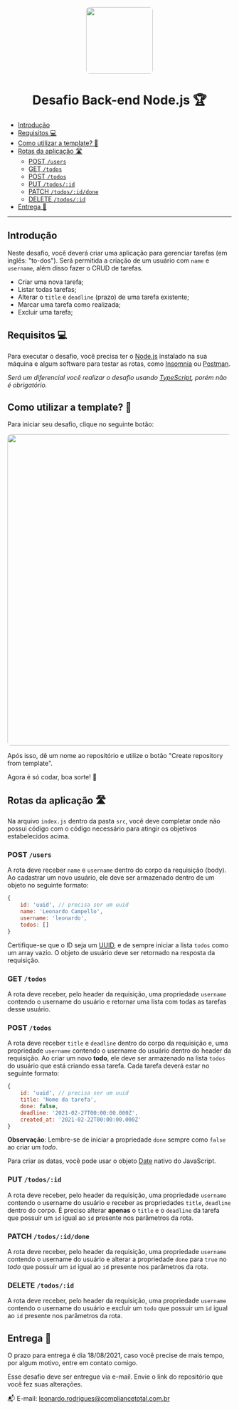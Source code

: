 <p align="center">
  <img src="https://media-exp1.licdn.com/dms/image/C4D0BAQEeP04ofmiwkQ/company-logo_200_200/0/1627403457115?e=1637193600&v=beta&t=H0n4N64UqJZ7f231lBQrQnz4DLgh5serzvFb_q_1SZk" width="150" style="border-radius: 8px">
</p>

<h1 align="center">Desafio Back-end Node.js 🏆</h1>

- [Introdução](#introdução)
- [Requisitos 💻](#requisitos-)
- [Como utilizar a template? 🤔](#como-utilizar-a-template-)
- [Rotas da aplicação 🛣️](#rotas-da-aplicação-️)
	- [POST `/users`](#post-users)
	- [GET `/todos`](#get-todos)
	- [POST `/todos`](#post-todos)
	- [PUT `/todos/:id`](#put-todosid)
	- [PATCH `/todos/:id/done`](#patch-todosiddone)
	- [DELETE `/todos/:id`](#delete-todosid)
- [Entrega 📆](#entrega-)

---

## Introdução 

Neste desafio, você deverá criar uma aplicação para gerenciar tarefas (em inglês: "to-dos"). Será permitida a criação de um usuário com `name` e `username`, além disso fazer o CRUD de tarefas.

- Criar uma nova tarefa;
- Listar todas tarefas;
- Alterar o `title` e `deadline` (prazo) de uma tarefa existente;
- Marcar uma tarefa como realizada;
- Excluir uma tarefa;

## Requisitos 💻

Para executar o desafio, você precisa ter o [Node.js](https://nodejs.org/en/download/) instalado na sua máquina e algum software para testar as rotas, como [Insomnia](https://insomnia.rest/download) ou [Postman](https://www.postman.com/).

*Será um diferencial você realizar o desafio usando [TypeScript](https://www.typescriptlang.org/), porém não é obrigatório.*


## Como utilizar a template? 🤔

Para iniciar seu desafio, clique no seguinte botão: 

<p align="center">
  <img src="./.github/example.png" width="700" style="border-radius: 8px">
</p>

Após isso, dê um nome ao repositório e utilize o botão "Create repository from template".

Agora é só codar, boa sorte! 🤠



## Rotas da aplicação 🛣️

Na arquivo `index.js` dentro da pasta `src`, você deve completar onde não possui código com o código necessário para atingir os objetivos estabelecidos acima.

### POST `/users`

A rota deve receber `name` e `username` dentro do corpo da requisição (body). Ao cadastrar um novo usuário, ele deve ser armazenado dentro de um objeto no seguinte formato:

```js
{ 
	id: 'uuid', // precisa ser um uuid
	name: 'Leonardo Campello', 
	username: 'leonardo', 
	todos: []
}
```

Certifique-se que o ID seja um [UUID](https://www.npmjs.com/package/uuid), e de sempre iniciar a lista `todos` como um array vazio. O objeto de usuário deve ser retornado na resposta da requisição.

### GET `/todos`

A rota deve receber, pelo header da requisição, uma propriedade `username` contendo o username do usuário e retornar uma lista com todas as tarefas desse usuário.

### POST `/todos`

A rota deve receber `title` e `deadline` dentro do corpo da requisição e, uma propriedade `username` contendo o username do usuário dentro do header da requisição. Ao criar um novo **todo**, ele deve ser armazenado na lista `todos` do usuário que está criando essa tarefa. Cada tarefa deverá estar no seguinte formato:

```js
{ 
	id: 'uuid', // precisa ser um uuid
	title: 'Nome da tarefa',
	done: false, 
	deadline: '2021-02-27T00:00:00.000Z', 
	created_at: '2021-02-22T00:00:00.000Z'
}
```

**Observação**: Lembre-se de iniciar a propriedade `done` sempre como `false` ao criar um *todo*.

Para criar as datas, você pode usar o objeto [Date](https://developer.mozilla.org/pt-BR/docs/Web/JavaScript/Reference/Global_Objects/Date) nativo do JavaScript.

### PUT `/todos/:id`

A rota deve receber, pelo header da requisição, uma propriedade `username` contendo o username do usuário e receber as propriedades `title`, `deadline` dentro do corpo. É preciso alterar **apenas** o `title` e o `deadline` da tarefa que possuir um `id` igual ao `id` presente nos parâmetros da rota.

### PATCH `/todos/:id/done`

A rota deve receber, pelo header da requisição, uma propriedade `username` contendo o username do usuário e alterar a propriedade `done` para `true` no *todo* que possuir um `id` igual ao `id` presente nos parâmetros da rota.

### DELETE `/todos/:id`

A rota deve receber, pelo header da requisição, uma propriedade `username` contendo o username do usuário e excluir um `todo` que possuir um `id` igual ao `id` presente nos parâmetros da rota.

## Entrega 📆

O prazo para entrega é dia 18/08/2021, caso você precise de mais tempo, por algum motivo, entre em contato comigo.

Esse desafio deve ser entregue via e-mail. Envie o link do repositório que você fez suas alterações.

📬 E-mail: leonardo.rodrigues@compliancetotal.com.br

